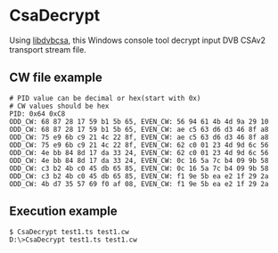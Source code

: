 # CsaDecrypt

Using [libdvbcsa](https://github.com/glenvt18/libdvbcsa/), this Windows console tool decrypt input DVB CSAv2 transport stream file.

## CW file example
```
# PID value can be decimal or hex(start with 0x)
# CW values should be hex
PID: 0x64 0xC8
ODD_CW: 68 87 28 17 59 b1 5b 65, EVEN_CW: 56 94 61 4b 4d 9a 29 10
ODD_CW: 68 87 28 17 59 b1 5b 65, EVEN_CW: ae c5 63 d6 d3 46 8f a8
ODD_CW: 75 e9 6b c9 21 4c 22 8f, EVEN_CW: ae c5 63 d6 d3 46 8f a8
ODD_CW: 75 e9 6b c9 21 4c 22 8f, EVEN_CW: 62 c0 01 23 4d 9d 6c 56
ODD_CW: 4e bb 84 8d 17 da 33 24, EVEN_CW: 62 c0 01 23 4d 9d 6c 56
ODD_CW: 4e bb 84 8d 17 da 33 24, EVEN_CW: 0c 16 5a 7c b4 09 9b 58
ODD_CW: c3 b2 4b c0 45 db 65 85, EVEN_CW: 0c 16 5a 7c b4 09 9b 58
ODD_CW: c3 b2 4b c0 45 db 65 85, EVEN_CW: f1 9e 5b ea e2 1f 29 2a
ODD_CW: 4b d7 35 57 69 f0 af 08, EVEN_CW: f1 9e 5b ea e2 1f 29 2a
```

## Execution example
```
$ CsaDecrypt test1.ts test1.cw
D:\>CsaDecrypt test1.ts test1.cw
```
